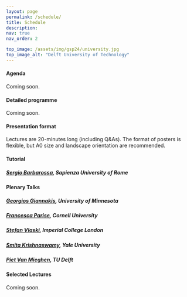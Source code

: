```yaml
---
layout: page
permalink: /schedule/
title: Schedule
description: 
nav: true
nav_order: 2

top_image: /assets/img/gsp24/university.jpg
top_image_alt: "Delft University of Technology"
---
```


#### Agenda
Coming soon.

#### Detailed programme
Coming soon.

#### Presentation format
Lectures are 20-minutes long (including Q&As). The format of posters is flexible, but A0 size and landscape orientation are recommended.

#### Tutorial

<p id="Sergio Barbarossa"></p>

##### [**Sergio Barbarossa**](https://sites.google.com/a/uniroma1.it/sergiobarbarossa/home), Sapienza University of Rome

#### Plenary Talks

<p id="Georgios Giannakis"></p>

##### [**Georgios Giannakis**](https://spincom.umn.edu/), University of Minnesota

<p id="Francesca Parise"></p>

##### [**Francesca Parise**](https://sites.coecis.cornell.edu/parise/), Cornell University

<p id="Stefan Vlaski"></p>

##### [**Stefan Vlaski**](https://stefanvlaski.github.io/), Imperial College London

<p id="Smita Krishnaswamy"></p>

##### [**Smita Krishnaswamy**](https://krishnaswamylab.org/), Yale University

<p id="Piet Van Mieghen"></p>

##### [**Piet Van Mieghen**](https://www.nas.ewi.tudelft.nl/people/Piet/), TU Delft

#### Selected Lectures

Coming soon.